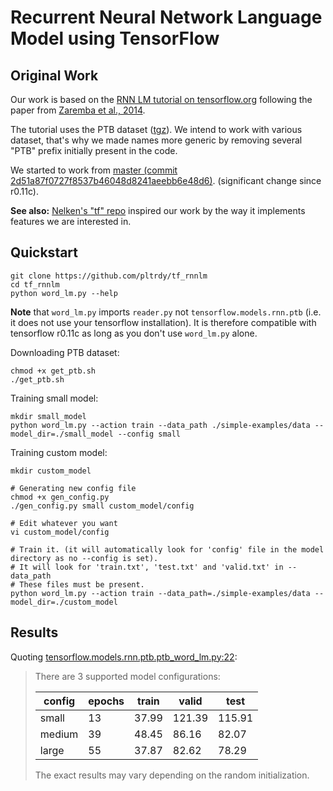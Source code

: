 # Recurrent Neural Network Language Model using TensorFlow

## Original Work

Our work is based on the [RNN LM tutorial on tensorflow.org](https://www.tensorflow.org/versions/r0.11/tutorials/recurrent/index.html#recurrent-neural-networks) following the paper from [Zaremba et al., 2014](https://arxiv.org/abs/1409.2329).

The tutorial uses the PTB dataset ([tgz](http://www.fit.vutbr.cz/~imikolov/rnnlm/simple-examples.tgz)). We intend to work with various dataset, that's why we made names more generic by removing several "PTB" prefix initially present in the code.

We started to work from [master (commit 2d51a87f0727f8537b46048d8241aeebb6e48d6)](https://github.com/tensorflow/tensorflow/tree/e2d51a87f0727f8537b46048d8241aeebb6e48d6/tensorflow/models/rnn/ptb). (significant change since r0.11c). 

**See also:** [Nelken's "tf" repo](https://github.com/nelken/tf) inspired our work by the way it implements features we are interested in. 

## Quickstart

```
git clone https://github.com/pltrdy/tf_rnnlm
cd tf_rnnlm
python word_lm.py --help
```

**Note** that `word_lm.py` imports `reader.py` not `tensorflow.models.rnn.ptb` (i.e. it does not use your tensorflow installation). It is therefore compatible with tensorflow r0.11c as long as you don't use `word_lm.py` alone. 

Downloading PTB dataset: 
```
chmod +x get_ptb.sh
./get_ptb.sh
```

Training small model:
```
mkdir small_model
python word_lm.py --action train --data_path ./simple-examples/data --model_dir=./small_model --config small
```
Training custom model:
```
mkdir custom_model

# Generating new config file
chmod +x gen_config.py
./gen_config.py small custom_model/config

# Edit whatever you want
vi custom_model/config

# Train it. (it will automatically look for 'config' file in the model directory as no --config is set).
# It will look for 'train.txt', 'test.txt' and 'valid.txt' in --data_path
# These files must be present.
python word_lm.py --action train --data_path=./simple-examples/data --model_dir=./custom_model
```

## Results

Quoting [tensorflow.models.rnn.ptb.ptb_word_lm.py:22](https://github.com/tensorflow/tensorflow/blob/e2d51a87f0727f8537b46048d8241aeebb6e48d6/tensorflow/models/rnn/ptb/ptb_word_lm.py#L22):
> There are 3 supported model configurations:
> 
> | config | epochs | train | valid  | test  |
> |--------|--------|-------|--------|-------|
> | small  | 13     | 37.99 | 121.39 | 115.91|
> | medium | 39     | 48.45 |  86.16 |  82.07|
> | large  | 55     | 37.87 |  82.62 |  78.29|
> The exact results may vary depending on the random initialization.
